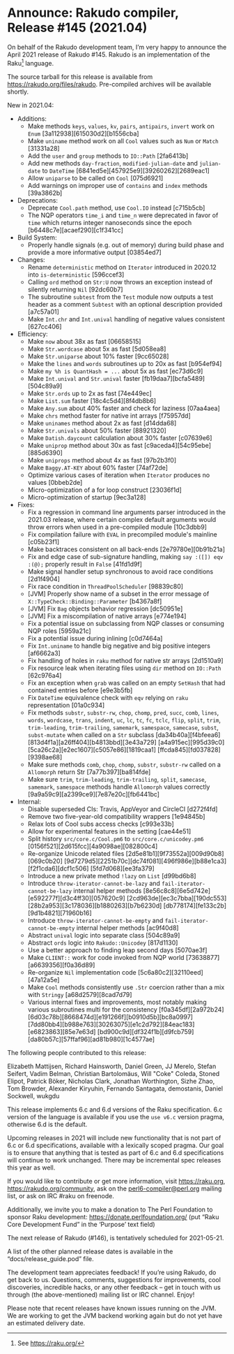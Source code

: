# Announce: Rakudo compiler, Release #145 (2021.04)

On behalf of the Rakudo development team, I’m very happy to announce the
April 2021 release of Rakudo #145. Rakudo is an implementation of
the Raku[^1] language.

The source tarball for this release is available from
<https://rakudo.org/files/rakudo>.
Pre-compiled archives will be available shortly.

New in 2021.04:

  + Additions:
    + Make methods `keys`, `values`, `kv`, `pairs`, `antipairs`, `invert` work on `Enum`
      [3a112938][615030d2][b1556cba]
    + Make `uniname` method work on all `Cool` values such as `Num` or `Match` [31331a28]
    + Add the `user` and `group` methods to `IO::Path` [2fa6413b]
    + Add new methods `day-fraction`, `modified-julian-date` and `julian-date` to `DateTime`
      [6841ed5e][457925e9][39260262][2689eac1]
    + Allow `uniparse` to be called on `Cool` [075d6921]
    + Add warnings on improper use of `contains` and `index` methods [39a3862b]
  + Deprecations:
    + Deprecate `Cool.path` method, use `Cool.IO` instead [c715b5cb]
    + The NQP operators `time_i` and `time_n` were deprecated in favor of `time` which
      returns integer nanoseconds since the epoch [b6448c7e][acaef290][c1f341cc]
  + Build System:
    * Properly handle signals (e.g. out of memory) during build phase
      and provide a more informative output [03854ed7]
  + Changes:
    + Rename `deterministic` method on `Iterator` introduced in 2020.12 into
     `is-deterministic` [596ccef3]
    + Calling `ord` method on `Str:U` now throws an exception
      instead of silently returning `Nil` [92dc60b7]
    + The subroutine `subtest` from the `Test` module now outputs a test header
      as a comment `Subtest` with an optional description provided [a7c57a01]
    + Make `Int.chr` and `Int.unival` handling of negative values consistent [627cc406]
  + Efficiency:
    * Make `now` about 38x as fast [06658515]
    + Make `Str.wordcase` about 5x as fast [5d058ea8]
    + Make `Str.uniparse` about 10% faster [9cc65028]
    + Make the `lines` and `words` subroutines up to 20x as fast [b954ef94]
    + Make `my %h is QuantHash = ...`  about 5x as fast [ec73d6c9]
    + Make `Int.unival` and `Str.unival` faster [fb19daa7][bcfa5489][504c89a9]
    + Make `Str.ords` up to 2x as fast [74e449ec]
    + Make `List.sum` faster [18c4c5d4][8f4db8b6]
    + Make `Any.sum` about 40% faster and check for laziness [07aa4aea]
    + Make `chrs` method faster for native int arrays [f75957dd]
    + Make `uninames` method about 2x as fast [d14dda68]
    + Make `Str.univals` about 50% faster [88921320]
    + Make `Datish.daycount` calculation about 30% faster [c07639e6]
    + Make `uniprop` method about 30x as fast [c9aceda4][54c95ebe][885d6390]
    + Make `uniprops` method about 4x as fast [97b2b3f0]
    + Make `Baggy.AT-KEY` about 60% faster [74af72de]
    + Optimize various cases of iteration when `Iterator` produces no values [0bbeb2de]
    + Micro-optimization of a for loop construct [23036f1d]
    + Micro-optimization of startup [9ec3a128]
  + Fixes:
    + Fix a regression in command line arguments parser introduced
      in the 2021.03 release, where certain complex default arguments
      would throw errors when used in a pre-compiled module [10c3dbb9]
    + Fix compilation failure with `EVAL` in precompiled module's mainline [c05b23f1]
    + Make backtraces consistent on all back-ends [2e79780e][0b91b21a]
    + Fix and edge case of sub-signature handling, making `say :([]) eqv :(@);`
      properly result in `False` [41fd1d9f]
    + Make signal handler setup synchronous to avoid race conditions [2d1f4904]
    + Fix race condition in `ThreadPoolScheduler` [98839c80]
    + [JVM] Properly show name of a subset in the error message
      of `X::TypeCheck::Binding::Parameter` [b4367a8f]
    + [JVM] Fix `Bag` objects behavior regression [dc50951e]
    + [JVM] Fix a miscompilation of native arrays [e774e194]
    + Fix a potential issue on subclassing from NQP classes or consuming NQP roles [5959a21c]
    + Fix a potential issue during inlining [c0d7464a]
    + Fix `Int.uniname` to handle big negative and big positive integers [af6662a3]
    + Fix handling of holes in `raku` method for native str arrays [2d1510a9]
    + Fix resource leak when iterating files using `dir` method on `IO::Path` [62c976a4]
    + Fix an exception when `grab` was called on an empty `SetHash` that had contained entries before [e9e3b5fb]
    + Fix `DateTime` equivalence check with `eqv` relying on `raku` representation [01a0c934]
    + Fix methods `substr`, `substr-rw`, `chop`, `chomp`, `pred`, `succ`, `comb`,
     `lines`, `words`, `wordcase`, `trans`, `indent`, `uc`, `lc`, `tc`, `fc`,
     `tclc`, `flip`, `split`, `trim`, `trim-leading`, `trim-trailing`,
      `samemark`, `samespace`, `samecase`, `subst`, `subst-mutate`
      when called on a `Str` subclass
      [da34b40a][f4bfeea6][813d4f1a][a26ff404][b4813bbd][3e43a729]
      [a4a915ec][995d39c0][5ca26c2a][e2ec1607][c5057e86][1819caa1]
      [ffcda845][fd037828][9398ae68]
    + Make sure methods `comb`, `chop`, `chomp`, `substr`, `substr-rw`
      called on a `Allomorph` return Str [7a77b397][ba814fde]
    + Make sure `trim`, `trim-leading`, `trim-trailing`, `split`,
     `samecase`, `samemark`, `samespace` methods handle `Allomorph` values
      correctly [9a9a59c9][a2399ce9][7e87e20c][fb6441bc]
  + Internal:
    * Disable superseded CIs: Travis, AppVeyor and CircleCI [d272f4fd]
    + Remove two five-year-old compatibility wrappers [1e94845b]
    + Relax lots of Cool subs access checks [c993e33b]
    + Allow for experimental features in the setting [cae44e51]
    + Split history `src/core.c/Cool.pm6` to `src/core.c/unicodey.pm6`
      [0156f521][2d615fcc][4a9098ae][082800c4]
    + Re-organize Unicode related files [2d5e81b1][9f73552a][009d90b8][069c0b20]
      [9d7279d5][2251b70c][dc74f081][496f986e][b88e1ca3][f2f1cda6][dcf1c506]
      [5fd7d068][ee3fa379]
    + Introduce a new private method `!lazy` on `List` [d99bd6b8]
    + Introduce `throw-iterator-cannot-be-lazy` and `fail-iterator-cannot-be-lazy`
      internal helper methods [8e56c8c8][6e5d742e][e592277f][d3c4ff30][057620c9]
      [2cd963de][ec3c7bba][190dc553][28b2a953][3c178036][b1880263][b7b6230d]
      [db778174][fe133c2b][9d1b4821][71960b16]
    + Introduce `throw-iterator-cannot-be-empty` and `fail-iterator-cannot-be-empty`
      internal helper methods [ac9f40d8]
    + Abstract `unival` logic into separate class [504c89a9]
    + Abstract `ords` logic into `Rakudo::Unicodey` [817d1130]
    + Use a better approach to finding leap second days [5070ae3f]
    + Make `CLIENT::` work for code invoked from NQP world [73638877][a6639356][f0a36d89]
    + Re-organize `Nil` implementation code [5c6a80c2][32110eed][47a12a5e]
    + Make `Cool` methods consistently use `.Str` coercion rather than a mix
      with `Stringy` [a68d2579][8cad7d79]
    + Various internal fixes and improvements, most notably making various
      subroutines multi for the consistency
      [f0a345df][2a972b24][6d03c78b][8668474d][e191266f][b0910d5b][bc8a0997]
      [7dd80bb4][b988e763][30263075][e1c2d792][84eac183][e6823863][85e7e63d]
      [bd900c9d][df324f1b][d9fcb759][da80b57c][57ffaf96][ad81b980][1c4577ae]


The following people contributed to this release:

Elizabeth Mattijsen, Richard Hainsworth, Daniel Green, JJ Merelo,
Stefan Seifert, Vadim Belman, Christian Bartolomäus, Will "Coke" Coleda,
Stoned Elipot, Patrick Böker, Nicholas Clark, Jonathan Worthington,
Sizhe Zhao, Tom Browder, Alexander Kiryuhin, Fernando Santagata, demostanis,
Daniel Sockwell, wukgdu

This release implements 6.c and 6.d versions of the Raku specification.
6.c version of the language is available if you use the `use v6.c`
version pragma, otherwise 6.d is the default.

Upcoming releases in 2021 will include new functionality that is not
part of 6.c or 6.d specifications, available with a lexically scoped
pragma. Our goal is to ensure that anything that is tested as part of
6.c and 6.d specifications will continue to work unchanged. There may
be incremental spec releases this year as well.

If you would like to contribute or get more information, visit
<https://raku.org>, <https://rakudo.org/community>, ask on the
<perl6-compiler@perl.org> mailing list, or ask on IRC #raku on freenode.

Additionally, we invite you to make a donation to The Perl Foundation
to sponsor Raku development: <https://donate.perlfoundation.org/>
(put “Raku Core Development Fund” in the ‘Purpose’ text field)

The next release of Rakudo (#146), is tentatively scheduled for 2021-05-21.

A list of the other planned release dates is available in the
“docs/release_guide.pod” file.

The development team appreciates feedback! If you’re using Rakudo, do
get back to us. Questions, comments, suggestions for improvements, cool
discoveries, incredible hacks, or any other feedback – get in touch with
us through (the above-mentioned) mailing list or IRC channel. Enjoy!

Please note that recent releases have known issues running on the JVM.
We are working to get the JVM backend working again but do not yet have
an estimated delivery date.

[^1]: See <https://raku.org/>
